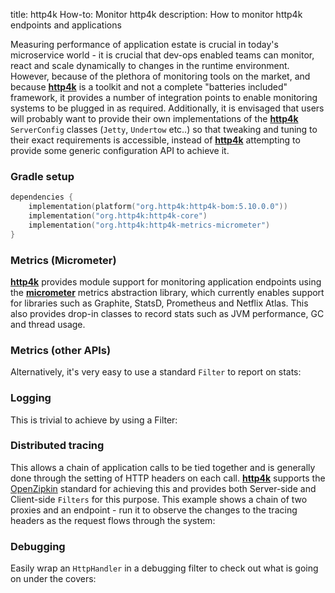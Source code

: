 title: http4k How-to: Monitor http4k
description: How to monitor http4k endpoints and applications

Measuring performance of application estate is crucial in today's microservice world - it is crucial that dev-ops enabled teams can monitor, react and scale dynamically to changes in the runtime environment. However, because of the plethora of monitoring tools on the market, and because [**http4k**](https://github.com/http4k/http4k) is a toolkit and not a complete "batteries included" framework, it provides a number of integration points to enable monitoring systems to be plugged in as required. Additionally, it is envisaged that users will probably want to provide their own implementations of the [**http4k**](https://github.com/http4k/http4k) `ServerConfig` classes (`Jetty`, `Undertow` etc..) so that tweaking and tuning to their exact requirements is accessible, instead of [**http4k**](https://github.com/http4k/http4k) attempting to provide some generic configuration API to achieve it.

### Gradle setup

```kotlin
dependencies {
    implementation(platform("org.http4k:http4k-bom:5.10.0.0"))
    implementation("org.http4k:http4k-core")
    implementation("org.http4k:http4k-metrics-micrometer")
}
```
 
### Metrics (Micrometer) [<img class="octocat"/>](https://github.com/http4k/http4k/blob/master/src/docs/guide/howto/monitor_http4k/example_micrometer.kt)

[**http4k**](https://github.com/http4k/http4k) provides module support for monitoring application endpoints using the [**micrometer**](http://micrometer.io/) metrics abstraction library, which currently enables support for libraries such as Graphite, StatsD, Prometheus and Netflix Atlas. This also provides drop-in classes to record stats such as JVM performance, GC and thread usage.

<script src="https://gist-it.appspot.com/https://github.com/http4k/http4k/blob/master/src/docs/guide/howto/monitor_http4k/example_micrometer.kt"></script>

### Metrics (other APIs) [<img class="octocat"/>](https://github.com/http4k/http4k/blob/master/src/docs/guide/howto/monitor_http4k/example_metrics.kt)

Alternatively, it's very easy to use a standard `Filter` to report on stats:

<script src="https://gist-it.appspot.com/https://github.com/http4k/http4k/blob/master/src/docs/guide/howto/monitor_http4k/example_metrics.kt"></script>

### Logging [<img class="octocat"/>](https://github.com/http4k/http4k/blob/master/src/docs/guide/howto/monitor_http4k/example_logging.kt)
This is trivial to achieve by using a Filter:
 
<script src="https://gist-it.appspot.com/https://github.com/http4k/http4k/blob/master/src/docs/guide/howto/monitor_http4k/example_logging.kt"></script>

### Distributed tracing [<img class="octocat"/>](https://github.com/http4k/http4k/blob/master/src/docs/guide/howto/monitor_http4k/example_tracing.kt)
This allows a chain of application calls to be tied together and is generally done through the setting of HTTP headers on each call. [**http4k**](https://github.com/http4k/http4k) supports the [OpenZipkin](https://zipkin.io/) standard for achieving this and provides both Server-side and Client-side `Filters` for this purpose. This example shows a chain of two proxies and an endpoint - run it to observe the changes to the tracing headers as the request flows through the system:

<script src="https://gist-it.appspot.com/https://github.com/http4k/http4k/blob/master/src/docs/guide/howto/monitor_http4k/example_tracing.kt"></script>

### Debugging [<img class="octocat"/>](https://github.com/http4k/http4k/blob/master/src/docs/guide/howto/monitor_http4k/example_debugging.kt)
Easily wrap an `HttpHandler` in a debugging filter to check out what is going on under the covers:
 
<script src="https://gist-it.appspot.com/https://github.com/http4k/http4k/blob/master/src/docs/guide/howto/monitor_http4k/example_debugging.kt"></script>
